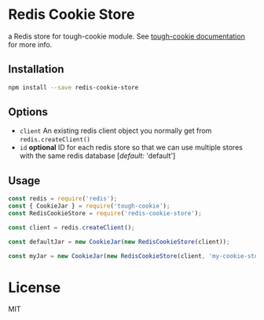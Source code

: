 # Redis Cookie Store

a Redis store for tough-cookie module. See [tough-cookie documentation](https://github.com/goinstant/tough-cookie#constructionstore--new-memorycookiestore-rejectpublicsuffixes) for more info.

## Installation

```sh
npm install --save redis-cookie-store
```

## Options

  * `client` An existing redis client object you normally get from `redis.createClient()`
  * `id` **optional** ID for each redis store so that we can use multiple stores with the same redis database [*default:* 'default']

## Usage

```js
const redis = require('redis');
const { CookieJar } = require('tough-cookie');
const RedisCookieStore = require('redis-cookie-store');

const client = redis.createClient();

const defaultJar = new CookieJar(new RedisCookieStore(client));

const myJar = new CookieJar(new RedisCookieStore(client, 'my-cookie-store'));
```

# License

MIT
